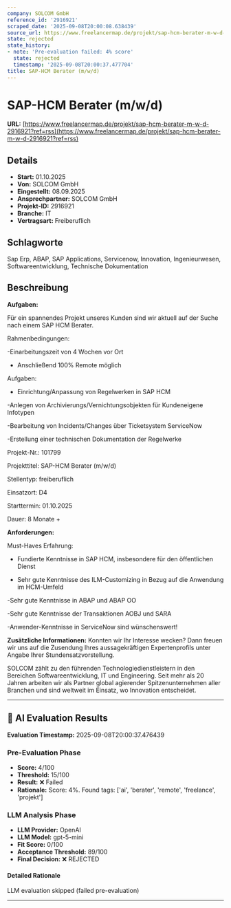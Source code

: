 ```yaml
---
company: SOLCOM GmbH
reference_id: '2916921'
scraped_date: '2025-09-08T20:00:08.638439'
source_url: https://www.freelancermap.de/projekt/sap-hcm-berater-m-w-d-2916921?ref=rss
state: rejected
state_history:
- note: 'Pre-evaluation failed: 4% score'
  state: rejected
  timestamp: '2025-09-08T20:00:37.477704'
title: SAP-HCM Berater (m/w/d)
---
```



# SAP-HCM Berater (m/w/d)
**URL:** [https://www.freelancermap.de/projekt/sap-hcm-berater-m-w-d-2916921?ref=rss](https://www.freelancermap.de/projekt/sap-hcm-berater-m-w-d-2916921?ref=rss)
## Details
- **Start:** 01.10.2025
- **Von:** SOLCOM GmbH
- **Eingestellt:** 08.09.2025
- **Ansprechpartner:** SOLCOM GmbH
- **Projekt-ID:** 2916921
- **Branche:** IT
- **Vertragsart:** Freiberuflich

## Schlagworte
Sap Erp, ABAP, SAP Applications, Servicenow, Innovation, Ingenieurwesen, Softwareentwicklung, Technische Dokumentation

## Beschreibung
**Aufgaben:**

Für ein spannendes Projekt unseres Kunden sind wir aktuell auf der Suche nach einem SAP HCM Berater.

Rahmenbedingungen:

-Einarbeitungszeit von 4 Wochen vor Ort

- Anschließend 100% Remote möglich

Aufgaben:

- Einrichtung/Anpassung von Regelwerken in SAP HCM

-Anlegen von Archivierungs/Vernichtungsobjekten für Kundeneigene Infotypen

-Bearbeitung von Incidents/Changes über Ticketsystem ServiceNow

-Erstellung einer technischen Dokumentation der Regelwerke

Projekt-Nr.:
101799

Projekttitel:
SAP-HCM Berater (m/w/d)

Stellentyp:
freiberuflich

Einsatzort:
D4

Starttermin:
01.10.2025

Dauer:
8 Monate +

**Anforderungen:**

Must-Haves Erfahrung:

- Fundierte Kenntnisse in SAP HCM, insbesondere für den öffentlichen Dienst

- Sehr gute Kenntnisse des ILM-Customizing in Bezug auf die Anwendung im HCM-Umfeld

-Sehr gute Kenntnisse in ABAP und ABAP OO

-Sehr gute Kenntnisse der Transaktionen AOBJ und SARA

-Anwender-Kenntnisse in ServiceNow sind wünschenswert!

**Zusätzliche Informationen:**
Konnten wir Ihr Interesse wecken? Dann freuen wir uns auf die Zusendung Ihres aussagekräftigen Expertenprofils unter Angabe Ihrer Stundensatzvorstellung.

SOLCOM zählt zu den führenden Technologiedienstleistern in den Bereichen Softwareentwicklung, IT und Engineering. Seit mehr als 20 Jahren arbeiten wir als Partner global agierender Spitzenunternehmen aller Branchen und sind weltweit im Einsatz, wo Innovation entscheidet.

---

## 🤖 AI Evaluation Results

**Evaluation Timestamp:** 2025-09-08T20:00:37.476439

### Pre-Evaluation Phase
- **Score:** 4/100
- **Threshold:** 15/100
- **Result:** ❌ Failed
- **Rationale:** Score: 4%. Found tags: ['ai', 'berater', 'remote', 'freelance', 'projekt']

### LLM Analysis Phase
- **LLM Provider:** OpenAI
- **LLM Model:** gpt-5-mini
- **Fit Score:** 0/100
- **Acceptance Threshold:** 89/100
- **Final Decision:** ❌ REJECTED

#### Detailed Rationale
LLM evaluation skipped (failed pre-evaluation)

---
